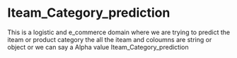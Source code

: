 # Iteam_Category_prediction
This is a logistic and e_commerce domain where we are trying to predict the iteam or product category 
the all the iteam and coloumns are string or object or we can say a Alpha value 
Iteam_Category_prediction

